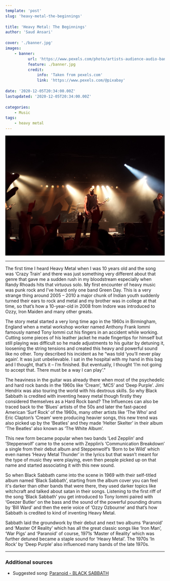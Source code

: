 ```yaml
---
template: 'post'
slug: 'heavy-metal-the-beginnings'

title: 'Heavy Metal: The Beginnings'
author: 'Saud Ansari'

cover: './banner.jpg'
images:
    - banner:
          url: 'https://www.pexels.com/photo/artists-audience-audio-band-416831/'
          feature: ./banner.jpg
          credit:
              info: 'Taken from pexels.com'
              link: 'https://www.pexels.com/@pixabay'

date: '2020-12-05T20:34:00.00Z'
lastupdated: '2020-12-05T20:34:00.00Z'

categories:
    - Music
tags:
    - heavy metal
---
```


![Person Playing Guitar on Stage](./image.jpg)

---

The first time I heard Heavy Metal when I was 10 years old and the song was ‘Crazy Train’ and there was just something very different about that genre that gave me a sudden rush in my bloodstream especially when Randy Rhoads hits that virtuous solo. My first encounter of heavy music was punk rock and I’ve heard only one band Green Day. This is a very strange thing around 2005 – 2010 a major chunk of Indian youth suddenly turned their ears to rock and metal and my brother was in college at that time, so that’s how a 10-year-old in 2008 from Indore was introduced to Ozzy, Iron Maiden and many other greats.

The story metal started a very long time ago in the 1960s in Birmingham, England when a metal workshop worker named Anthony Frank Iommi famously named Tony Iommi cut his fingers in an accident while working. Cutting some pieces of his leather jacket he made fingertips for himself but still playing was difficult so he made adjustments to his guitar by detuning it, loosening the string tensions and created this heavy and powerful sound like no other. Tony described his incident as he “was told ‘you’ll never play again’. It was just unbelievable. I sat in the hospital with my hand in this bag and I thought, that’s it – I’m finished. But eventually, I thought ‘I’m not going to accept that. There must be a way I can play’.”

The heaviness in the guitar was already there when most of the psychedelic and hard rock bands in the 1960s like ‘Cream’, ‘MC5’ and ‘Deep Purple’. Jimi Hendrix was also touring the world with his dextrous skills. So why Black Sabbath is credited with inventing heavy metal though firstly they considered themselves as a Hard Rock band? The Influences can also be traced back to the ‘Blues’ artists of the 50s and later the fast-paced American ‘Surf Rock’ of the 1960s, many other artists like ‘The Who’ and Eric Clapton’s ‘Cream’ were producing heavier songs, this new trend was also picked up by the ‘Beatles’ and they made ‘Helter Skelter’ in their album ‘The Beatles’ also known as ‘The White Album’.

This new form became popular when two bands ‘Led Zepplin’ and ‘Steppenwolf’ came to the scene with Zepplin’s ‘Communication Breakdown’ a single from their debut album and Steppenwolf’s ‘Born to be Wild’ which even names ‘Heavy Metal Thunder’ in the lyrics but that wasn’t meant for the type of music they were playing, even then people picked up on that name and started associating it with this new sound.

So when Black Sabbath came into the scene in 1969 with their self-titled album named ‘Black Sabbath’, starting from the album cover you can feel it's darker than other bands that were there, they used darker topics like witchcraft and talked about satan in their songs. Listening to the first riff of the song ‘Black Sabbath’ you get introduced to Tony Iommi paired with ‘Geezer Butler’ on the bass and the sound of the powerful pounding drums by ‘Bill Ward’ and then the eerie voice of ‘Ozzy Ozbourne’ and that’s how Sabbath is credited to kind of inventing Heavy Metal.

Sabbath laid the groundwork by their debut and next two albums ‘Paranoid’ and ‘Master Of Reality’ which has all the great classic songs like ‘Iron Man’, ‘War Pigs’ and ‘Paranoid’ of course, 1971s ‘Master of Reality’ which was further detuned became a staple sound for ‘Heavy Metal’. The 1970s ‘In Rock’ by ‘Deep Purple’ also influenced many bands of the late 1970s.

---

### Additional sources

-   Suggested song: [Paranoid - BLACK SABBATH](https://youtu.be/0qanF-91aJo)
